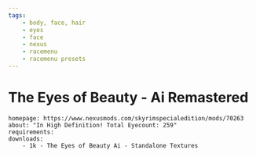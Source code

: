 ```yaml
---
tags:
    - body, face, hair
    - eyes
    - face
    - nexus
    - racemenu
    - racemenu presets
---
```


# The Eyes of Beauty - Ai Remastered

```project_info
homepage: https://www.nexusmods.com/skyrimspecialedition/mods/70263
about: "In High Definition! Total Eyecount: 259"
requirements:
downloads:
    - 1k - The Eyes of Beauty Ai - Standalone Textures
```
